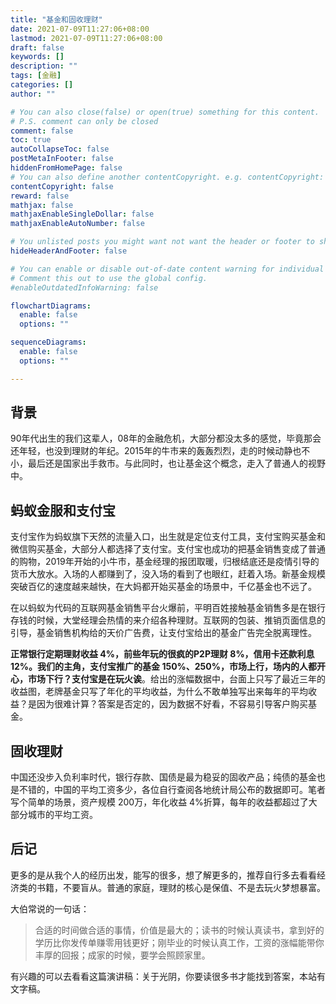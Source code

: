 ```yaml
---
title: "基金和固收理财"
date: 2021-07-09T11:27:06+08:00
lastmod: 2021-07-09T11:27:06+08:00
draft: false
keywords: []
description: ""
tags: [金融]
categories: []
author: ""

# You can also close(false) or open(true) something for this content.
# P.S. comment can only be closed
comment: false
toc: true
autoCollapseToc: false
postMetaInFooter: false
hiddenFromHomePage: false
# You can also define another contentCopyright. e.g. contentCopyright: "This is another copyright."
contentCopyright: false
reward: false
mathjax: false
mathjaxEnableSingleDollar: false
mathjaxEnableAutoNumber: false

# You unlisted posts you might want not want the header or footer to show
hideHeaderAndFooter: false

# You can enable or disable out-of-date content warning for individual post.
# Comment this out to use the global config.
#enableOutdatedInfoWarning: false

flowchartDiagrams:
  enable: false
  options: ""

sequenceDiagrams: 
  enable: false
  options: ""

---
```


## 背景

90年代出生的我们这辈人，08年的金融危机，大部分都没太多的感觉，毕竟那会还年轻，也没到理财的年纪。2015年的牛市来的轰轰烈烈，走的时候动静也不小，最后还是国家出手救市。与此同时，也让基金这个概念，走入了普通人的视野中。

## 蚂蚁金服和支付宝

支付宝作为蚂蚁旗下天然的流量入口，出生就是定位支付工具，支付宝购买基金和微信购买基金，大部分人都选择了支付宝。支付宝也成功的把基金销售变成了普通的购物，2019年开始的小牛市，基金经理的报团取暖，归根结底还是疫情引导的货币大放水。入场的人都赚到了，没入场的看到了也眼红，赶着入场。新基金规模突破百亿的速度越来越快，在大妈都开始买基金的场景中，千亿基金也不远了。

在以蚂蚁为代码的互联网基金销售平台火爆前，平明百姓接触基金销售多是在银行存钱的时候，大堂经理会热情的来介绍各种理财。互联网的包装、推销页面信息的引导，基金销售机构给的天价广告费，让支付宝给出的基金广告完全脱离理性。

**正常银行定期理财收益 4%，前些年玩的很疯的P2P理财 8%，信用卡还款利息 12%。我们的主角，支付宝推广的基金 150%、250%，市场上行，场内的人都开心，市场下行？支付宝是在玩火诶**。给出的涨幅数据中，台面上只写了最近三年的收益图，老牌基金只写了年化的平均收益，为什么不敢单独写出来每年的平均收益？是因为很难计算？答案是否定的，因为数据不好看，不容易引导客户购买基金。

## 固收理财

中国还没步入负利率时代，银行存款、国债是最为稳妥的固收产品；纯债的基金也是不错的，中国的平均工资多少，各位自行查阅各地统计局公布的数据即可。笔者写个简单的场景，资产规模 200万，年化收益 4%折算，每年的收益都超过了大部分城市的平均工资。

## 后记

更多的是从我个人的经历出发，能写的很多，想了解更多的，推荐自行多去看看经济类的书籍，不要盲从。普通的家庭，理财的核心是保值、不是去玩火梦想暴富。

大伯常说的一句话：

> 合适的时间做合适的事情，价值是最大的；读书的时候认真读书，拿到好的学历比你发传单赚零用钱更好；刚毕业的时候认真工作，工资的涨幅能带你丰厚的回报；成家的时候，要学会照顾家里。

有兴趣的可以去看看这篇演讲稿：关于光阴，你要读很多书才能找到答案，本站有文字稿。
